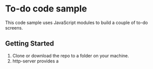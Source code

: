 # To-do code sample
This code sample uses JavaScript modules to build a couple of to-do screens.

## Getting Started
1. Clone or download the repo to a folder on your machine.
2. http-server provides a 